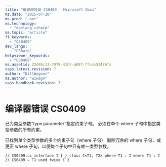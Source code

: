```yaml
---
title: "编译器错误 CS0409 | Microsoft Docs"
ms.date: "2015-07-20"
ms.prod: ".net"
ms.technology: 
  - "devlang-csharp"
ms.topic: "article"
f1_keywords: 
  - "CS0409"
dev_langs: 
  - "CSharp"
helpviewer_keywords: 
  - "CS0409"
ms.assetid: 23d86c13-7978-41b7-a087-ffcea52476fa
caps.latest.revision: 7
author: "BillWagner"
ms.author: "wiwagn"
caps.handback.revision: 7
---
```

# 编译器错误 CS0409
已为类型参数“type parameter”指定约束子句。 必须在单个 where 子句中指定类型参数的所有约束。  
  
 已找到单个类型参数的多个约束子句（where 子句） 删除冗余的 where 子句，或更正 where 子句，以便每个子句中只有唯一类型参数。  
  
```  
// CS0409.cs interface I { } class C<T1, T2> where T1 : I where T1 : I  // CS0409 – T1 used twice { }  
```